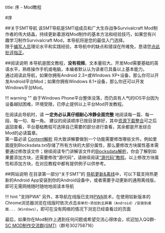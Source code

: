 title: 序 - Mod教程

#序

##关于SMT导航
该SMT导航是SMT组成员和广大生存战争Survivalcraft Mod制作者的伟大结晶，持续更新着游戏Mod制作的基本方法和经验技巧，如果您有兴趣学习制作Survivalcraft Mod，本导航将是您的最佳入门选择。  
限于[编写人员][1]理论水平和实践经验，本导航中的缺点和错误在所难免，恳请您[点此批评指正][2]。

##阅读说明
本导航是图文教程，**没有视频**，文本量较大。开发Mod需要基础的英语水平，熟练操作手机或电脑，本编者默认认为读者已具备以上基本能力。  
通过阅读此导航，如果你拥有Android 2.3+或WIndows XP+设备，那么你可以开发Android平台Mod；如果你拥有Windows 8.1+设备，那么你还可以开发Windows平台Mod。  

!!! warning ""
    由于Windows Phone平台整体没落，而仍具有人气的IOS平台因为设备越狱困难，环境受限，已停止提供以上平台Mod开发教程。  

在阅读此导航时，请 **一定务必认真仔细耐心冷静全面完整** 地阅读每一篇、每一段、每一句、每一角。
建议的阅读顺序已按目录排好，其中[资源下载整合][3]可之后返回查看，平台基础教程可选择自己需要的部分进行查看，其余都是开发综合Mod的必读篇章。  
第一篇必读 [Content解析][4] 将大致讲解要做到一个功能需要修改哪些文件。例如里面提到Blocksdata.txt存储了所有方块的大部分属性，那么要修改方块属性基本需要通过修改该文件；继续阅读专门讲解该文件的[Blocksdata解析][5]，你会了解到如果要添加方块，还需要修改“源代码”，请继续阅读[“源代码”教程][6]。以上修改方块属性和添加方块，在对应教程中都有提供例子以供参考。  

##网站说明
在目录第一部分“关于SMT”的 [导航更新&离线][7]中，可以下载支持热更新的Android App安装到你的Android设备中，或者需要手动更新的通用离线版，即可无需网络随时随地地阅读本导航

!!! hint "支持PWA"
    另外，本导航在线版已支持<a href="https://developers.google.com/web/progressive-web-apps/" target="_blank">PWA</a>技术，在使用较新版本的Chrome浏览器浏览在线版时依次点击`菜单栏`-`添加到主屏幕（Android）/安装到桌面...（Windows）`，即可在没有网络的情况下浏览已经查看过的页面

最后，如果你在Mod制作上遇到任何问题或希望交流心得体会，欢迎加入QQ群-<a href="http://shang.qq.com/wpa/qunwpa?idkey=ff7d30bde77e41883745af6608e898c34b5fd5509e3d63fb7a1aa97425709657" target="_blank">SC MOD制作交流群(SMT)</a>（群号302758716）  

[1]: ../about_SMT/staff.md
[2]: https://github.com/XiaofengdiZhu/SMT3/issues
[3]: resources.md
[4]: content_tutorial.md
[5]: blocksdata_tutorial.md
[6]: source_code_tutorial.md
[7]: ../about_SMT/nav_update.md